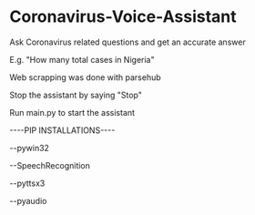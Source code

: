 # Coronavirus-Voice-Assistant

Ask Coronavirus related questions and get an accurate answer

E.g. "How many total cases in Nigeria"

Web scrapping was done with parsehub

Stop the assistant by saying "Stop"

Run main.py to start the assistant

----PIP INSTALLATIONS----

--pywin32

--SpeechRecognition

--pyttsx3

--pyaudio

